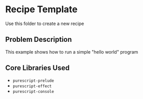 # Recipe Template

Use this folder to create a new recipe

## Problem Description

This example shows how to run a simple "hello world" program

## Core Libraries Used

- `purescript-prelude`
- `purescript-effect`
- `purescript-console`

